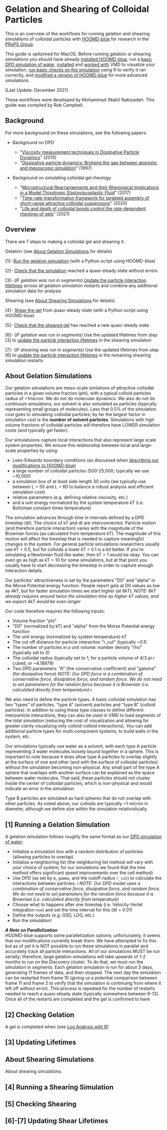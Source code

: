 # Gelation and Shearing of Colloidal Particles

This is an overview of the workflows for running gelation and shearing simulations of colloidal particles with [HOOMD-blue](http://glotzerlab.engin.umich.edu/hoomd-blue/) for research in the [PRoPS Group](https://web.northeastern.edu/complexfluids/).

This guide is optizimed for MacOS. Before running gelation or shearing simulations you should have already [installed HOOMD-blue](/01-HOOMDblue-Install-Guide.md), run a [basic DPD simulation of water](/02-Simulating-waterDPD.md), [installed](/03-VMD-Install-Guide.md) and [worked with](/04-Using-VMD.md) VMD to visualize your simulation, [run basic checks on the simulation](/05-Log-Analysis-with-R.md) using R to verify it ran correctly, and [modified a version of HOOMD-blue](/06-Modifying-HOOMDblue.md) for more advanced simulations.

[Last Update: December 2021]

These workflows were developed by Mohammad (Nabi) Nabizadeh. This guide was compiled by Rob Campbell.
<br>

## Background

For more background on these simulations, see the following papers:

* Background on DPD
	* "[Viscosity measurement techniques in Dissipative Particle Dynamics]" (2015)
	* "[Dissipative particle dynamics: Bridging the gap between atomistic and mesoscopic simulation]" (1997)

* Background on simulating colloidal gel rheology
	* "[Microstructural Rearrangements and their Rheological Implications in a Model Thixotropic Elastoviscoplastic Fluid]" (2017)
	* "[Time-rate-transformation framework for targeted assembly of short-range attractive colloidal suspensions]" (2020)
	* "[Life and death of colloidal bonds control the rate-dependent rheology of gels]" (2021)

[Viscosity measurement techniques in Dissipative Particle Dynamics]:https://doi.org/10.1016/j.cpc.2015.05.027
[Dissipative particle dynamics: Bridging the gap between atomistic and mesoscopic simulation]:https://doi.org/10.1063/1.474784
[Microstructural Rearrangements and their Rheological Implications in a Model Thixotropic Elastoviscoplastic Fluid]:https://doi.org/10.1103/PhysRevLett.118.048003
[Time-rate-transformation framework for targeted assembly of short-range attractive colloidal suspensions]:https://doi.org/10.1016/j.mtadv.2019.100026
[Life and death of colloidal bonds control the rate-dependent rheology of gels]:https://doi.org/10.1038/s41467-021-24416-x

## Overview 

There are 7 steps to making a colloidal gel and shearing it:

Gelation (see [About Gelation Simulations](/07-Gelation-and-Shearing.md#about-gelation-simulations) for details)

[1]- [Run the gelation simulation](/07-Gelation-and-Shearing.md#1-running-a-gelation-simulation) (with a Python script using HOOMD-blue)

[2]- [Check that the simulation](/07-Gelation-and-Shearing.md#2-checking-gelation) reached a quasi-steady state without errors 

[3]- \(*IF gelation was run in segments*) [Update the particle interaction lifetimes](/07-Gelation-and-Shearing.md#3-updating-lifetimes) across all gelation simulation restarts and combine any additional simulation data for analysis

Shearing (see [About Shearing Simulations](/07-Gelation-and-Shearing.md#about-shearing-simulations) for details)

[4]- [Shear the gel](/07-Gelation-and-Shearing.md#4-running-a-shearing-simulation) from quasi-steady state (with a Python script using HOOMD-blue)

[5]- [Check that the sheared gel](/07-Gelation-and-Shearing.md#5-checking-shearing) has reached a new quasi-steady state

[6]- \(*IF gelation was run in segments*) Use the updated lifetimes from step [3] to [update the particle interaction lifetimes](/07-Gelation-and-Shearing.md#6-7-updating-shear-lifetimes) in the shearing simulation

[7]- \(*IF shearing was run in segments*) Use the updated lifetimes from step [6] to [update the particle interaction lifetimes](/07-Gelation-and-Shearing.md#6-7-updating-shear-lifetimes) in the remaining shearing simulation restarts
<br>

## About Gelation Simulations

Our gelation simulations are meso-scale simlations of attractive colloidal particles in a given volume fraction (phi), with a typical colloid particles radius of ~1micron. We do not do molecular dynamics. We also do not do continuum simulations, our solvent is also simulated as particles (typically representing small groups of molecules). Less that 0.5% of the simulation cost goes to simulating colloidal particles; by far the largest factor in simulation cost is the **number of solvent particles**. Simulations with high volume fractions of colloidal particles will therefore have LOWER simulation costs (and typically gel faster).

Our simulatuions capture local interactions that also represent large scale system properties. We ensure this relationship between local and large-scale properties by using:
* Lees-Edwards boundary conditions (as discussed when [describing our modifications to HOOMD-blue](/06-Modifying-HOOMDblue.md))
* a large number of colloidal particles (500-25,000; typically we use ~10,000)
* a simulation box of at least side-length 30 units (we typically use between L = 50 and L = 60 to balance a robust analysis and efficient simulation cost)
* relative parameters (e.g. defining relative viscosity, etc.)
* and a unit energy normalized by the system temperature kT (i.e. Boltzman constant times temperature)

The simulation advances through time in intervals defined by a DPD timestep (dt). The choice of kT and dt are interconnected. Particle motion (and therefore particle interaction) varies with the magnitude of the Brownian forces (as calculated from temperature kT). The magnitude of this motion will affect the timestep that is needed to capture meaningful changes in the system. For general particle simulations researchers usually use kT = 0.5, but for colloids a lower kT = 0.1 is a bit better. If you're simulating a Newtonian fluid like water, then kT = 1 would be okay. You can even go as high as kT = 10 for some simulations, but at that point you usually have to start decreasing the timestep in order to capture enough interaction details.

Our particles' attractiveness is set by the parameters "D0" and "alpha" in the Morse Potential energy function. People report gels at D0 values as low as 4kT, but for faster simulation times we start higher (at 6kT). *NOTE: 6kT already requires around twice the simulation time as higher kT values, and we expect 4kT would be even longer* 

Our code therefore requires the following inputs:
* Volume fraction "phi"
* "D0" (normalized by kT) and "alpha" from the Morse Potential energy function
* The unit energy (normalized by system temperature) kT
* The cut off distance for particle interaction "r_cut" (typically ~0.1)
* The number of particles in a unit volume: number density "rho" (typically set to 3)
* The colloidal radius (typically set to 1, for a particle volume of 4/3 pi r cubed, or ~4.18879)
* Two DPD parameters: "A" (the conservative coefficient) and "gamma" (for dissipative force) *NOTE: Our DPD force is a combination of conservative force, dissipative force, and random force. We do not need to set parameters for the random force because it is Brownian (i.e. calculated directly from temperature)*=

We also need to define the particle types. A basic colloidal simulation has two "types" of particles, "type A" (solvent) particles and "type B" (colloid particles). In addition to using these type classes to define different interparticle interactions, they can also be used in VMD to load segments of the total simulation (reducing the cost of visualization and allowing for greater clarity visualizing only colloid-colloid interactions). You can add additional particle types for multi-component systems, to build walls in the system, etc. 

Our simulations typically use water as a solvent, with each type A particle representing 3 water molecules loosely bound together in a sphere. This is important to note because it does allow type A particles to overlap slightly at the surface of one and other (and with the surface of colloidal particles) without the simulation becoming non-physical. Any small part of the type A sphere that overlaps with another surface can be explained as the space between water molecules. That said, these particles should not cluster inside the center of colloidal particles, which is non-physical and would indicate an error in the simulation. 

Type B particles are simulated as hard spheres that do not overlap with other particles. As noted above, our colloids are typically ~1 micron in diameter, although we define size within the simulation relativistically.
<br>

## [1] Running a Gelation Simulation

A gelation simulation follows roughly the same format as our [DPD simulation of water](/02-Simulating-waterDPD.md): 
* Initialize a simulation box with a random distribution of particles (allowing particles to overlap)
* Initialize a neighboring list (the neighboring list method will vary with your choice of system; for our simulations we found that the tree method offers significant speed improvements over the cell method)
* Use DPD (as set by `A`, `gamma`, and the cutoff-radius `r_cut`) to calculate the interactions between particles. i
*NOTE: Our DPD model uses a combination of conservative force, dissipative force, and random force. We do not need to set parameters for the random force because it is Brownian (i.e. calculated directly from temperature)*
* Choose what to happens after one timestep (i.e. Velocity-Verlet integration `nve`) and set the time interval for this (dt = 0.01)
* Define the outputs (e.g. GSD, LOG, etc.)
* Run the simulation!

***A Note on Parallelization***<br>
HOOMD-blue supports some parallelization options; unfortunately, it seems that our modifications currently break them. We have attempted to fix this but as of yet it is NOT possible to run these simulations in parallel and accurately track all particle interactions. All of our simulations MUST be run serially; therefore, large gelation simulations will take upwards of 1-2 months to run on the Discovery cluster. To do that, we must run the simulation in segments. Each gelation simulation is run for about 3 days, generating 11 frames of data, and then stopped. The next day the simulation can be restarted from frame 10 (giving us a potential comparison between frame 11 and frame 2 to verify that the simulation is continuing from where it left off without error). This process is repeated for the number of restarts needed to reach a quasi-steady state (typically somewhere between 9-13). Once all of the restarts are completed and the gel is confirmed to have 

## [2] Checking Gelation

A gel is completed when 
(see [Log Analysis with R](/05-Log-Analysis-with-R.md))

## [3] Updating Lifetimes

## About Shearing Simulations

About shearing simulations.

## [4] Running a Shearing Simulation

## [5] Checking Shearing

## [6]-[7] Updating Shear Lifetimes

